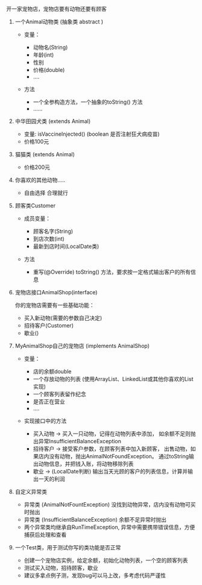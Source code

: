开一家宠物店，宠物店要有动物还要有顾客

1. 一个Animal动物类 (抽象类 abstract )

    * 变量：

      * 动物名(String)
      * 年龄(int)
      * 性别
      * 价格(double)
      * ....
    * 方法

      * 一个全参构造方法，一个抽象的toString() 方法
      * ……
2. 中华田园犬类 (extends Animal)

    * 变量: isVaccineInjected() (boolean 是否注射狂犬病疫苗)
    * 价格100元
3. 猫猫类 (extends Animal)

    * 价格200元
4. 你喜欢的其他动物.....

    * 自由选择 合理就行
5. 顾客类Customer

    * 成员变量：

      * 顾客名字(String)
      * 到店次数(int)
      * 最新到店时间(LocalDate类)
    * 方法

      * 重写(@Override) toString() 方法，要求按一定格式输出客户的所有信息
6. 宠物店接口AnimalShop(interface)

    你的宠物店需要有一些基础功能：

    * 买入新动物(需要的参数自己决定)
    * 招待客户(Customer)
    * 歇业()
7. MyAnimalShop自己的宠物店 (implements AnimalShop)

    * 变量：

      * 店的余额double
      * 一个存放动物的列表 (使用ArrayList、LinkedList或其他你喜欢的List实现)
      * 一个顾客列表留作纪念
      * 是否正在营业
      * ....
    * 实现接口中的方法

      * 买入动物 -> 买入一只动物，记得在动物列表中添加，
        如余额不足则抛出异常InsufficientBalanceException
      * 招待客户 -> 接受客户参数，在顾客列表中加入新顾客，
        出售动物，如果店内没有动物，抛出AnimalNotFoundException。
        通过toString输出动物信息，并把钱入账，将动物移除列表
      * 歇业 -> (LocalDate判断) 输出当天光顾的客户的列表信息，计算并输出一天的利润
8. 自定义异常类

    * 异常类 (AnimalNotFountException) 没找到动物异常，店内没有动物可买时抛出
    * 异常类 (InsufficientBalanceException) 余额不足异常时抛出
    * 两个异常类均继承自RunTimeException, 异常中需要携带错误信息，方便捕获后处理和查看
9. 一个Test类，用于测试你写的类功能是否正常

    * 创建一个宠物店实例，给定余额，初始化动物列表，一个空的顾客列表
    * 测试买入动物，招待顾客，歇业
    * 建议多拿点例子测，发现bug可以马上改，多考虑代码严谨性